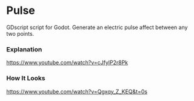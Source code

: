 # Pulse
GDscript script for Godot. Generate an electric pulse affect between any two points.

### Explanation
https://www.youtube.com/watch?v=cJfylP2r8Pk

### How It Looks
https://www.youtube.com/watch?v=Qgxqy_Z_KEQ&t=0s
